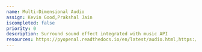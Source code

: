 ```yaml
---
name: Multi-Dimensional Audio
assign: Kevin Good,Prakshal Jain
iscompleted: false
priority: 0
description: Surround sound effect integrated with music API
resources: https://pyopenal.readthedocs.io/en/latest/audio.html,https://github.com/maxgillham/8D-Audio,https://github.com/WinterSoldier13/8D_music_generator,https://github.com/GenaTheCrocodile/2Dto8D,https://www.xspdf.com/resolution/50555099.html,https://swharden.com/blog/2016-07-19-realtime-audio-visualization-in-python/,https://www.google.com/url?sa=t&source=web&rct=j&url=https://github.com/libaudioverse/libaudioverse&ved=2ahUKEwiBreb-h-7tAhVM8XMBHe4VCmMQFjACegQICRAB&usg=AOvVaw3Wmjj58G-KPynTe3c0Ob9i,https://github.com/topics/3d-audio,https://www.youtube.com/watch?v=peF9cZSwVGwhttps://github.com/AppliedAcousticsChalmers/ReTiSAR,https://github.com/AppliedAcousticsChalmers/ReTiSAR,https://github.com/topics/spatial-audio
---
```

